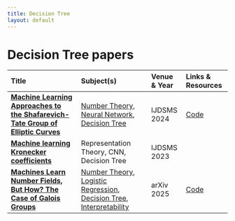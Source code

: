 ```yaml
---
title: Decision Tree
layout: default
---
```


# Decision Tree papers

| Title | Subject(s) | Venue & Year | Links & Resources |
| :--- | :--- | :--- | :--- |
| **[Machine Learning Approaches to the Shafarevich-Tate Group of Elliptic Curves](https://www.worldscientific.com/doi/abs/10.1142/S2810939225400015)** | [Number Theory](number-theory.md), [Neural Network](neural-network.md), [Decision Tree](decision-tree.md) | IJDSMS 2024 | [Code](https://github.com/barinderbanwait/ml_rnt) |
| **[Machine learning Kronecker coefficients](https://www.worldscientific.com/doi/abs/10.1142/S2810939224400094)** | Representation Theory, CNN, Decision Tree | IJDSMS 2023 | |
| **[Machines Learn Number Fields, But How? The Case of Galois Groups](https://arxiv.org/abs/2508.06670)** | [Number Theory](number-theory.md), [Logistic Regression](logistic-regression.md), [Decision Tree](decision-tree.md), [Interpretability](interpretability.md) | arXiv 2025 | [Code](https://github.com/seewoo5/ML-NF) |